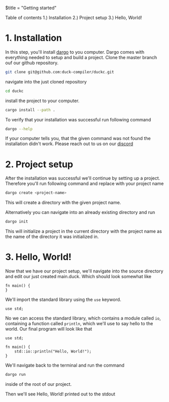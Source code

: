 $title = "Getting started"

Table of contents
    1.) Installation
    2.) Project setup
    3.) Hello, World!

# 1. Installation
In this step, you'll install [dargo](./dargo.md) to you computer. Dargo comes with everything needed to setup and build a project.
Clone the master branch ouf our github repository.

```sh
git clone git@github.com:duck-compiler/duckc.git
```

navigate into the just cloned repository

```sh
cd duckc
```

install the project to your computer.

```sh
cargo install --path .
```

To verify that your installation was successful run following command
```sh
dargo --help
```

If your computer tells you, that the given command was not found the installation didn't work. Please reach out to us on our [discord](todo)

# 2. Project setup

After the installation was successful we'll continue by setting up a project. Therefore you'll run following command and replace <project-name> with your project name
```sh
dargo create <project-name>
```
This will create a directory with the given project name.

Alternatively you can navigate into an already existing directory and run
```sh
dargo init
```
This will initialize a project in the current directory with the project name as the name of the directory it was initialized in.

# 3. Hello, World!
Now that we have our project setup, we'll navigate into the source directory and edit our just created main.duck. Which should look somewhat like

```duck
fn main() {
}
```

We'll import the standard library using the `use` keyword.

```duck
use std;
```

No we can access the standard library, which contains a module called `io`, containing a function called `println`, which we'll use to say hello to the world.
Our final program will look like that

```duck
use std;

fn main() {
    std::io::println("Hello, World!");
}
```

We'll navigate back to the terminal and run the command
```sh
dargo run
```
inside of the root of our project.

Then we'll see Hello, World! printed out to the stdout
